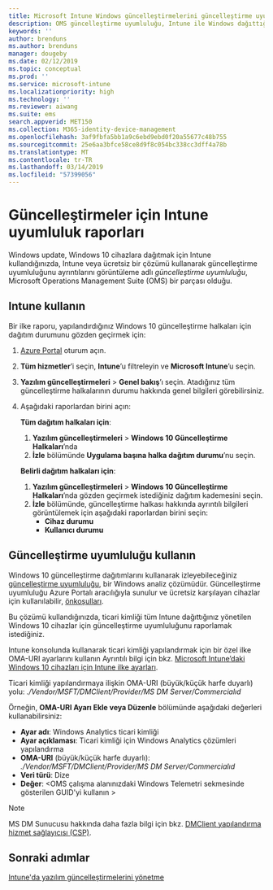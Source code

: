 ```yaml
---
title: Microsoft Intune Windows güncelleştirmelerini güncelleştirme uyumluluğu raporları kullanın. | Microsoft Docs
description: OMS güncelleştirme uyumluluğu, Intune ile Windows dağıttığınız güncelleştirmeleri için rapor verileri görüntülemek için kullanın.
keywords: ''
author: brenduns
ms.author: brenduns
manager: dougeby
ms.date: 02/12/2019
ms.topic: conceptual
ms.prod: ''
ms.service: microsoft-intune
ms.localizationpriority: high
ms.technology: ''
ms.reviewer: aiwang
ms.suite: ems
search.appverid: MET150
ms.collection: M365-identity-device-management
ms.openlocfilehash: 3af9fbfa5bb1a9c6ebd9ebd0f20a55677c48b755
ms.sourcegitcommit: 25e6aa3bfce58ce8d9f8c054bc338cc3dff4a78b
ms.translationtype: MT
ms.contentlocale: tr-TR
ms.lasthandoff: 03/14/2019
ms.locfileid: "57399056"
---
```

# <a name="intune-compliance-reports-for-updates"></a>Güncelleştirmeler için Intune uyumluluk raporları
Windows update, Windows 10 cihazlara dağıtmak için Intune kullandığınızda, Intune veya ücretsiz bir çözümü kullanarak güncelleştirme uyumluluğunu ayrıntılarını görüntüleme adlı *güncelleştirme uyumluluğu*, Microsoft Operations Management Suite (OMS) bir parçası olduğu.

## <a name="use-intune"></a>Intune kullanın
Bir ilke raporu, yapılandırdığınız Windows 10 güncelleştirme halkaları için dağıtım durumunu gözden geçirmek için: 
1. [Azure Portal](https://portal.azure.com/) oturum açın.
2. **Tüm hizmetler**’i seçin, **Intune**’u filtreleyin ve **Microsoft Intune**’u seçin.
3. **Yazılım güncelleştirmeleri** > **Genel bakış**’ı seçin. Atadığınız tüm güncelleştirme halkalarının durumu hakkında genel bilgileri görebilirsiniz.
4. Aşağıdaki raporlardan birini açın:  

   **Tüm dağıtım halkaları için**:
   1. **Yazılım güncelleştirmeleri** > **Windows 10 Güncelleştirme Halkaları**’nda
   2. **İzle** bölümünde **Uygulama başına halka dağıtım durumu**’nu seçin.  

   **Belirli dağıtım halkaları için**:  

   1. **Yazılım güncelleştirmeleri** > **Windows 10 Güncelleştirme Halkaları**’nda gözden geçirmek istediğiniz dağıtım kademesini seçin.  
   2. **İzle** bölümünde, güncelleştirme halkası hakkında ayrıntılı bilgileri görüntülemek için aşağıdaki raporlardan birini seçin:  
      - **Cihaz durumu**  
      - **Kullanıcı durumu**  

## <a name="use-update-compliance"></a>Güncelleştirme uyumluluğu kullanın
Windows 10 güncelleştirme dağıtımlarını kullanarak izleyebileceğiniz [güncelleştirme uyumluluğu](https://technet.microsoft.com/itpro/windows/manage/update-compliance-monitor), bir Windows analiz çözümüdür. Güncelleştirme uyumluluğu Azure Portalı aracılığıyla sunulur ve ücretsiz karşılayan cihazlar için kullanılabilir, [önkoşulları](https://docs.microsoft.com/windows/deployment/update/update-compliance-get-started#update-compliance-prerequisites).  

Bu çözümü kullandığınızda, ticari kimliği tüm Intune dağıttığınız yönetilen Windows 10 cihazlar için güncelleştirme uyumluluğunu raporlamak istediğiniz.  

Intune konsolunda kullanarak ticari kimliği yapılandırmak için bir özel ilke OMA-URI ayarlarını kullanın Ayrıntılı bilgi için bkz. [Microsoft Intune’daki Windows 10 cihazları için Intune ilke ayarları](https://docs.microsoft.com/intune-classic/deploy-use/windows-10-policy-settings-in-microsoft-intune).  

Ticari kimliği yapılandırmaya ilişkin OMA-URI (büyük/küçük harfe duyarlı) yolu: *./Vendor/MSFT/DMClient/Provider/MS DM Server/Commercialıd*  

Örneğin, **OMA-URI Ayarı Ekle veya Düzenle** bölümünde aşağıdaki değerleri kullanabilirsiniz:
- **Ayar adı**: Windows Analytics ticari kimliği
- **Ayar açıklaması**: Ticari kimliği için Windows Analytics çözümleri yapılandırma
- **OMA-URI** (büyük/küçük harfe duyarlı): *./Vendor/MSFT/DMClient/Provider/MS DM Server/Commercialıd*
- **Veri türü**: Dize
- **Değer**: \<OMS çalışma alanınızdaki Windows Telemetri sekmesinde gösterilen GUID'yi kullanın >
 
> [!NOTE]  
> MS DM Sunucusu hakkında daha fazla bilgi için bkz. [DMClient yapılandırma hizmet sağlayıcısı (CSP)]( https://docs.microsoft.com/windows/client-management/mdm/dmclient-csp).

## <a name="next-steps"></a>Sonraki adımlar
[Intune'da yazılım güncelleştirmelerini yönetme](windows-update-for-business-configure.md)

